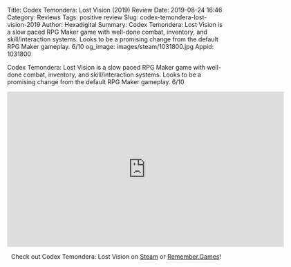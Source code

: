 Title: Codex Temondera: Lost Vision (2019) Review
Date: 2019-08-24 16:46
Category: Reviews
Tags: positive review
Slug: codex-temondera-lost-vision-2019
Author: Hexadigital
Summary: Codex Temondera: Lost Vision is a slow paced RPG Maker game with well-done combat, inventory, and skill/interaction systems. Looks to be a promising change from the default RPG Maker gameplay. 6/10
og_image: images/steam/1031800.jpg
Appid: 1031800

Codex Temondera: Lost Vision is a slow paced RPG Maker game with well-done combat, inventory, and skill/interaction systems. Looks to be a promising change from the default RPG Maker gameplay. 6/10

<center><iframe src="https://www.youtube.com/embed/cAwq9PCYmNI?feature=oembed" allow="accelerometer; autoplay; encrypted-media; gyroscope; picture-in-picture" width="640" height="360" frameborder="0"></iframe>

Check out Codex Temondera: Lost Vision on [Steam](https://store.steampowered.com/app/1031800/?curator_clanid=34633900) or [Remember.Games](https://remember.games/game/2486/)!</center>
